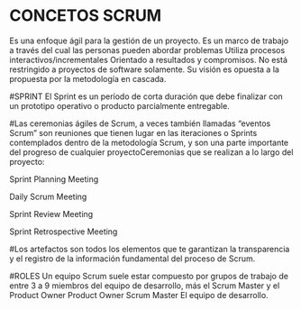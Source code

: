 # CONCETOS SCRUM
Es una enfoque ágil para la gestión de un proyecto. 
Es un marco de trabajo a través del cual las personas pueden abordar problemas
Utiliza procesos interactivos/incrementales
Orientado a resultados y compromisos.
No está restringido a proyectos de software solamente.
Su visión es opuesta a la propuesta por la metodología en cascada.

#SPRINT
El Sprint es un período de corta duración que debe finalizar con un prototipo operativo o producto parcialmente entregable.

#Las ceremonias ágiles de Scrum, a veces también llamadas “eventos Scrum” son reuniones que tienen lugar en las iteraciones o Sprints contemplados dentro de la metodología Scrum, y son una parte importante del progreso de cualquier proyectoCeremonias que se realizan a lo largo del proyecto:

Sprint Planning Meeting

Daily Scrum Meeting

Sprint Review Meeting

Sprint Retrospective Meeting

#Los artefactos son todos los elementos que te garantizan la transparencia y el registro de la información fundamental del proceso de Scrum.

#ROLES
Un equipo Scrum suele estar compuesto por grupos de trabajo de entre 3 a 9 miembros del equipo de desarrollo, más el Scrum Master y el Product Owner
Product Owner
Scrum Master
El equipo de desarrollo.

